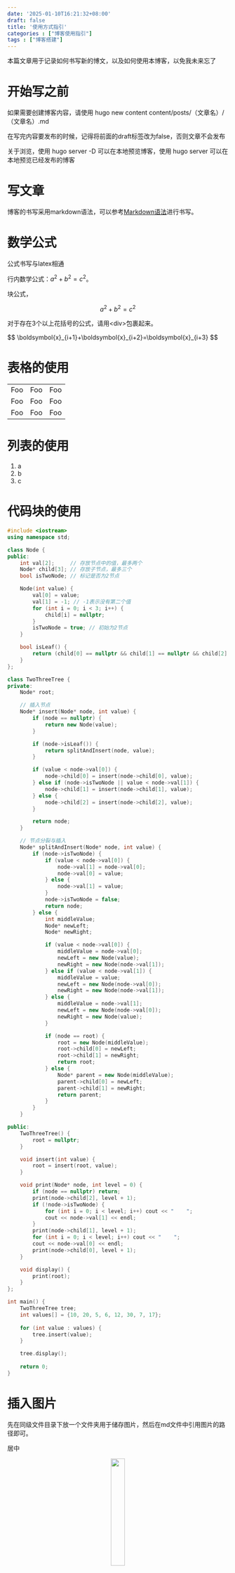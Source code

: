 ```yaml
---
date: '2025-01-10T16:21:32+08:00'
draft: false
title: '使用方式指引'
categories : ["博客使用指引"]
tags : ["博客搭建"]
---
```


本篇文章用于记录如何书写新的博文，以及如何使用本博客，以免我未来忘了

# 开始写之前

如果需要创建博客内容，请使用 hugo new content content/posts/（文章名）/（文章名）.md

在写完内容要发布的时候，记得将前面的draft标签改为false，否则文章不会发布

关于浏览，使用 hugo server -D 可以在本地预览博客，使用 hugo server 可以在本地预览已经发布的博客

# 写文章

博客的书写采用markdown语法，可以参考[Markdown语法](https://markdown.com.cn/basic-syntax/)进行书写。

# 数学公式

公式书写与latex相通

行内数学公式：$a^2 + b^2 = c^2$。

块公式，

$$
a^2 + b^2 = c^2
$$

对于存在3个以上花括号的公式，请用\<div>包裹起来。
<div>
$$
\boldsymbol{x}_{i+1}+\boldsymbol{x}_{i+2}=\boldsymbol{x}_{i+3}
$$
</div>

# 表格的使用

<table>
    <tr>
        <td>Foo</td>
        <td>Foo</td>
        <td>Foo</td>
    </tr>
    <tr>
        <td>Foo</td>
        <td>Foo</td>
        <td>Foo</td>
    </tr>
    <tr>
        <td>Foo</td>
        <td>Foo</td>
        <td>Foo</td>
    </tr>
</table>

# 列表的使用
1. a
2. b
3. c

# 代码块的使用

```cpp
#include <iostream>
using namespace std;

class Node {
public:
    int val[2];     // 存放节点中的值，最多两个
    Node* child[3]; // 存放子节点，最多三个
    bool isTwoNode; // 标记是否为2节点

    Node(int value) {
        val[0] = value;
        val[1] = -1; // -1表示没有第二个值
        for (int i = 0; i < 3; i++) {
            child[i] = nullptr;
        }
        isTwoNode = true; // 初始为2节点
    }

    bool isLeaf() {
        return (child[0] == nullptr && child[1] == nullptr && child[2] == nullptr);
    }
};

class TwoThreeTree {
private:
    Node* root;

    // 插入节点
    Node* insert(Node* node, int value) {
        if (node == nullptr) {
            return new Node(value);
        }

        if (node->isLeaf()) {
            return splitAndInsert(node, value);
        }

        if (value < node->val[0]) {
            node->child[0] = insert(node->child[0], value);
        } else if (node->isTwoNode || value < node->val[1]) {
            node->child[1] = insert(node->child[1], value);
        } else {
            node->child[2] = insert(node->child[2], value);
        }

        return node;
    }

    // 节点分裂与插入
    Node* splitAndInsert(Node* node, int value) {
        if (node->isTwoNode) {
            if (value < node->val[0]) {
                node->val[1] = node->val[0];
                node->val[0] = value;
            } else {
                node->val[1] = value;
            }
            node->isTwoNode = false;
            return node;
        } else {
            int middleValue;
            Node* newLeft;
            Node* newRight;

            if (value < node->val[0]) {
                middleValue = node->val[0];
                newLeft = new Node(value);
                newRight = new Node(node->val[1]);
            } else if (value < node->val[1]) {
                middleValue = value;
                newLeft = new Node(node->val[0]);
                newRight = new Node(node->val[1]);
            } else {
                middleValue = node->val[1];
                newLeft = new Node(node->val[0]);
                newRight = new Node(value);
            }

            if (node == root) {
                root = new Node(middleValue);
                root->child[0] = newLeft;
                root->child[1] = newRight;
                return root;
            } else {
                Node* parent = new Node(middleValue);
                parent->child[0] = newLeft;
                parent->child[1] = newRight;
                return parent;
            }
        }
    }

public:
    TwoThreeTree() {
        root = nullptr;
    }

    void insert(int value) {
        root = insert(root, value);
    }

    void print(Node* node, int level = 0) {
        if (node == nullptr) return;
        print(node->child[2], level + 1);
        if (!node->isTwoNode) {
            for (int i = 0; i < level; i++) cout << "    ";
            cout << node->val[1] << endl;
        }
        print(node->child[1], level + 1);
        for (int i = 0; i < level; i++) cout << "    ";
        cout << node->val[0] << endl;
        print(node->child[0], level + 1);
    }

    void display() {
        print(root);
    }
};

int main() {
    TwoThreeTree tree;
    int values[] = {10, 20, 5, 6, 12, 30, 7, 17};
    
    for (int value : values) {
        tree.insert(value);
    }

    tree.display();
    
    return 0;
}

```
# 插入图片

先在同级文件目录下放一个文件夹用于储存图片，然后在md文件中引用图片的路径即可。

居中
<center><img src="../pics/flower.png" width="25%"/></center>
不居中
<img src="../pics/flower.png" width="25%"/>

# 参考文献

[图片插入](https://www.yuweihung.com/posts/2021/hugo-blog-picture/)

[图片插入](https://lysandert.github.io/posts/blog/blog_insert_pic/)

[建站指南视频](https://www.bilibili.com/video/BV1pRYPetEWy/)

[建站指南文档](https://sonnycalcr.github.io/posts/build-a-blog-using-hugo-papermod-github-pages/)

[参考（代码见同名仓库）](https://sonnycalcr.github.io)